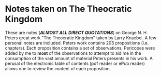# Notes taken on The Theocratic Kingdom

These are notes (***ALMOST ALL DIRECT QUOTATIONS***) on George N. H. Peters great work "The Theocratic Kingdom" taken by Larry Knaebel.  A few personal notes are included. Peters work contains 206 propositions (i.e. chapters). Each proposition contains a set of observations.  Pericopes were added by me to **most** of the observations to attempt to aid me in the consumption of the vast amount of material Peters presents in his work. A perusal of the electronic table of contents (pdf reader or ePub reader) allows one to review the content of each proposition.

